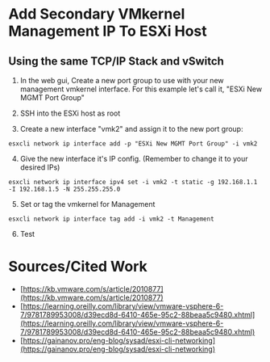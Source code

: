 # Add Secondary VMkernel Management IP To ESXi Host
## Using the same TCP/IP Stack and vSwitch

1. In the web gui, Create a new port group to use with your new management vmkernel interface. For this example let's call it, "ESXi New MGMT Port Group"

2. SSH into the ESXi host as root 

3. Create a new interface "vmk2" and assign it to the new port group:
```
esxcli network ip interface add -p "ESXi New MGMT Port Group" -i vmk2
```
4. Give the new interface it's IP config. (Remember to change it to your desired IPs)  
```
esxcli network ip interface ipv4 set -i vmk2 -t static -g 192.168.1.1 -I 192.168.1.5 -N 255.255.255.0
```
5. Set or tag the vmkernel for Management
```
esxcli network ip interface tag add -i vmk2 -t Management
```
6. Test


# Sources/Cited Work
- [https://kb.vmware.com/s/article/2010877](https://kb.vmware.com/s/article/2010877)
- [https://learning.oreilly.com/library/view/vmware-vsphere-6-7/9781789953008/d39ecd8d-6410-465e-95c2-88beaa5c9480.xhtml](https://learning.oreilly.com/library/view/vmware-vsphere-6-7/9781789953008/d39ecd8d-6410-465e-95c2-88beaa5c9480.xhtml)
- [https://gainanov.pro/eng-blog/sysad/esxi-cli-networking](https://gainanov.pro/eng-blog/sysad/esxi-cli-networking) 
